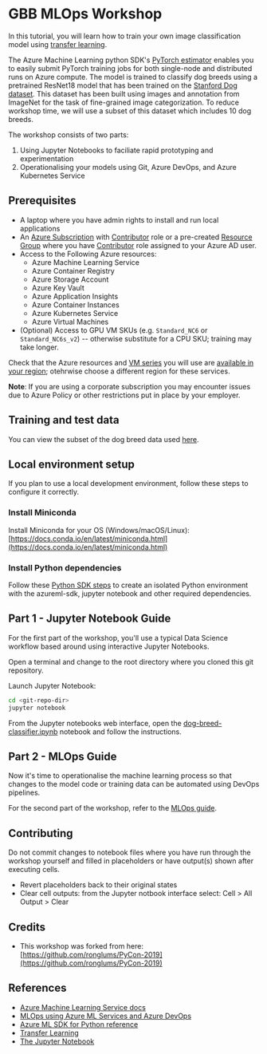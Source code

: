 # GBB MLOps Workshop

In this tutorial, you will learn how to train your own image classification model using [transfer learning](https://cs231n.github.io/transfer-learning/).

The Azure Machine Learning python SDK's [PyTorch estimator](https://docs.microsoft.com/en-us/azure/machine-learning/service/how-to-train-pytorch) enables you to easily submit PyTorch training jobs for both single-node and distributed runs on Azure compute. The model is trained to classify dog breeds using a pretrained ResNet18 model that has been trained on the [Stanford Dog dataset](http://vision.stanford.edu/aditya86/ImageNetDogs/). This dataset has been built using images and annotation from ImageNet for the task of fine-grained image categorization. To reduce workshop time, we will use a subset of this dataset which includes 10 dog breeds.

The workshop consists of two parts:

1. Using Jupyter Notebooks to faciliate rapid prototyping and experimentation
2. Operationalising your models using Git, Azure DevOps, and Azure Kubernetes Service

## Prerequisites

* A laptop where you have admin rights to install and run local applications
* An [Azure Subscription](https://azure.microsoft.com/en-us/free/) with [Contributor](https://docs.microsoft.com/en-us/azure/role-based-access-control/built-in-roles#contributor) role or a pre-created [Resource Group](https://docs.microsoft.com/en-us/azure/azure-resource-manager/resource-group-overview) where you have [Contributor](https://docs.microsoft.com/en-us/azure/role-based-access-control/built-in-roles#contributor) role assigned to your Azure AD user.
* Access to the Following Azure resources:
  * Azure Machine Learning Service
  * Azure Container Registry
  * Azure Storage Account
  * Azure Key Vault
  * Azure Application Insights
  * Azure Container Instances
  * Azure Kubernetes Service
  * Azure Virtual Machines
* (Optional) Access to GPU VM SKUs (e.g. `Standard_NC6` or `Standard_NC6s_v2`) -- otherwise substitute for a CPU SKU; training may take longer.

Check that the Azure resources and [VM series](https://azure.microsoft.com/en-us/global-infrastructure/services/?products=virtual-machines) you will use are [available in your region](https://azure.microsoft.com/en-us/global-infrastructure/services/?products=); otehrwise choose a different region for these services.

**Note**: If you are using a corporate subscription you may encounter issues due to Azure Policy or other restrictions put in place by your employer.

## Training and test data

You can view the subset of the dog breed data used [here](breeds-10).

## Local environment setup

If you plan to use a local development environment, follow these steps to configure it correctly.

### Install Miniconda

Install Miniconda for your OS (Windows/macOS/Linux): [https://docs.conda.io/en/latest/miniconda.html](https://docs.conda.io/en/latest/miniconda.html)

### Install Python dependencies

Follow these [Python SDK steps](https://docs.microsoft.com/en-us/azure/machine-learning/service/setup-create-workspace#sdk) to create an isolated Python environment with the azureml-sdk, jupyter notebook and other required dependencies.

## Part 1 - Jupyter Notebook Guide

For the first part of the workshop, you'll use a typical Data Science workflow based around using interactive Jupyter Notebooks.

Open a terminal and change to the root directory where you cloned this git repository.

Launch Jupyter Notebook:

```sh
cd <git-repo-dir>
jupyter notebook
```

From the Jupyter notebooks web interface, open the [dog-breed-classifier.ipynb](./dog-breed-classifier.ipynb) notebook and follow the instructions.

## Part 2 - MLOps Guide

Now it's time to operationalise the machine learning process so that changes to the model code or training data can be automated using DevOps pipelines.

For the second part of the workshop, refer to the [MLOps guide](mlops.md).

## Contributing

Do not commit changes to notebook files where you have run through the workshop yourself and filled in placeholders or have output(s) shown after executing cells.

* Revert placeholders back to their original states
* Clear cell outputs: from the Jupyter notbook interface select: Cell > All Output > Clear

## Credits

* This workshop was forked from here: [https://github.com/ronglums/PyCon-2019](https://github.com/ronglums/PyCon-2019)

## References

* [Azure Machine Learning Service docs](https://docs.microsoft.com/en-us/azure/machine-learning/service/overview-what-is-azure-ml)
* [MLOps using Azure ML Services and Azure DevOps](https://github.com/microsoft/MLOpsPython)
* [Azure ML SDK for Python reference](https://docs.microsoft.com/en-us/python/api/overview/azure/ml/intro)
* [Transfer Learning](https://cs231n.github.io/transfer-learning/)
* [The Jupyter Notebook](https://jupyter-notebook.readthedocs.io/en/stable/notebook.html)

